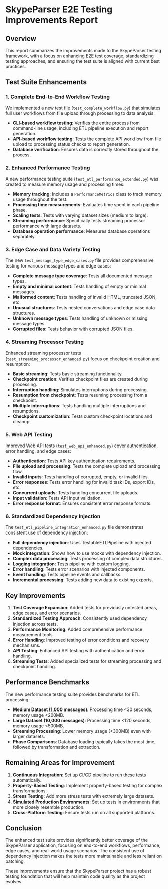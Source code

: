 # SkypeParser E2E Testing Improvements Report

## Overview

This report summarizes the improvements made to the SkypeParser testing framework, with a focus on enhancing E2E test coverage, standardizing testing approaches, and ensuring the test suite is aligned with current best practices.

## Test Suite Enhancements

### 1. Complete End-to-End Workflow Testing

We implemented a new test file (`test_complete_workflow.py`) that simulates full user workflows from file upload through processing to data analysis:

- **CLI-based workflow testing**: Verifies the entire process from command-line usage, including ETL pipeline execution and report generation.
- **API-based workflow testing**: Tests the complete API workflow from file upload to processing status checks to report generation.
- **Database verification**: Ensures data is correctly stored throughout the process.

### 2. Enhanced Performance Testing

A new performance testing suite (`test_etl_performance_extended.py`) was created to measure memory usage and processing times:

- **Memory tracking**: Includes a `PerformanceMetrics` class to track memory usage throughout the test.
- **Processing time measurements**: Evaluates time spent in each pipeline phase.
- **Scaling tests**: Tests with varying dataset sizes (medium to large).
- **Streaming performance**: Specifically tests streaming processor performance with large datasets.
- **Database operation performance**: Measures database operations separately.

### 3. Edge Case and Data Variety Testing

The new `test_message_type_edge_cases.py` file provides comprehensive testing for various message types and edge cases:

- **Complete message type coverage**: Tests all documented message types.
- **Empty and minimal content**: Tests handling of empty or minimal messages.
- **Malformed content**: Tests handling of invalid HTML, truncated JSON, etc.
- **Unusual structures**: Tests nested conversations and edge case data structures.
- **Unknown message types**: Tests handling of unknown or missing message types.
- **Corrupted files**: Tests behavior with corrupted JSON files.

### 4. Streaming Processor Testing

Enhanced streaming processor tests (`test_streaming_processor_enhanced.py`) focus on checkpoint creation and resumption:

- **Basic streaming**: Tests basic streaming functionality.
- **Checkpoint creation**: Verifies checkpoint files are created during processing.
- **Interruption handling**: Simulates interruptions during processing.
- **Resumption from checkpoint**: Tests resuming processing from a checkpoint.
- **Multiple interruptions**: Tests handling multiple interruptions and resumptions.
- **Checkpoint customization**: Tests custom checkpoint locations and cleanup.

### 5. Web API Testing

Improved Web API tests (`test_web_api_enhanced.py`) cover authentication, error handling, and edge cases:

- **Authentication**: Tests API key authentication requirements.
- **File upload and processing**: Tests the complete upload and processing flow.
- **Invalid inputs**: Tests handling of corrupted, empty, or invalid files.
- **Error responses**: Tests error handling for invalid task IDs, export IDs, etc.
- **Concurrent uploads**: Tests handling concurrent file uploads.
- **Input validation**: Tests API input validation.
- **Error response format**: Ensures consistent error response formats.

### 6. Standardized Dependency Injection

The `test_etl_pipeline_integration_enhanced.py` file demonstrates consistent use of dependency injection:

- **Full dependency injection**: Uses TestableETLPipeline with injected dependencies.
- **Mock integration**: Shows how to use mocks with dependency injection.
- **Complex data processing**: Tests processing of complex data structures.
- **Logging integration**: Tests pipeline with custom logging.
- **Error handling**: Tests error scenarios with injected components.
- **Event handling**: Tests pipeline events and callbacks.
- **Incremental processing**: Tests adding new data to existing exports.

## Key Improvements

1. **Test Coverage Expansion**: Added tests for previously untested areas, edge cases, and error scenarios.
2. **Standardized Testing Approach**: Consistently used dependency injection across tests.
3. **Performance Monitoring**: Added comprehensive performance measurement tools.
4. **Error Handling**: Improved testing of error conditions and recovery mechanisms.
5. **API Testing**: Enhanced API testing with authentication and error handling.
6. **Streaming Tests**: Added specialized tests for streaming processing and checkpoint handling.

## Performance Benchmarks

The new performance testing suite provides benchmarks for ETL processing:

- **Medium Dataset (1,000 messages)**: Processing time <30 seconds, memory usage <200MB.
- **Large Dataset (10,000 messages)**: Processing time <120 seconds, memory usage <500MB.
- **Streaming Processing**: Lower memory usage (<300MB) even with larger datasets.
- **Phase Comparisons**: Database loading typically takes the most time, followed by transformation and extraction.

## Remaining Areas for Improvement

1. **Continuous Integration**: Set up CI/CD pipeline to run these tests automatically.
2. **Property-Based Testing**: Implement property-based testing for complex transformations.
3. **Stress Testing**: Add more stress tests with extremely large datasets.
4. **Simulated Production Environments**: Set up tests in environments that more closely resemble production.
5. **Cross-Platform Testing**: Ensure tests run on all supported platforms.

## Conclusion

The enhanced test suite provides significantly better coverage of the SkypeParser application, focusing on end-to-end workflows, performance, edge cases, and real-world usage scenarios. The consistent use of dependency injection makes the tests more maintainable and less reliant on patching.

These improvements ensure that the SkypeParser project has a robust testing foundation that will help maintain code quality as the project evolves.
